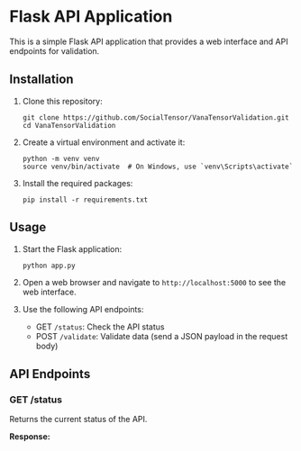 # Flask API Application

This is a simple Flask API application that provides a web interface and API endpoints for validation.


## Installation

1. Clone this repository:
   ```
   git clone https://github.com/SocialTensor/VanaTensorValidation.git
   cd VanaTensorValidation
   ```

2. Create a virtual environment and activate it:
   ```
   python -m venv venv
   source venv/bin/activate  # On Windows, use `venv\Scripts\activate`
   ```

3. Install the required packages:
   ```
   pip install -r requirements.txt
   ```

## Usage

1. Start the Flask application:
   ```
   python app.py
   ```

2. Open a web browser and navigate to `http://localhost:5000` to see the web interface.

3. Use the following API endpoints:
   - GET `/status`: Check the API status
   - POST `/validate`: Validate data (send a JSON payload in the request body)

## API Endpoints

### GET /status

Returns the current status of the API.

**Response:**

